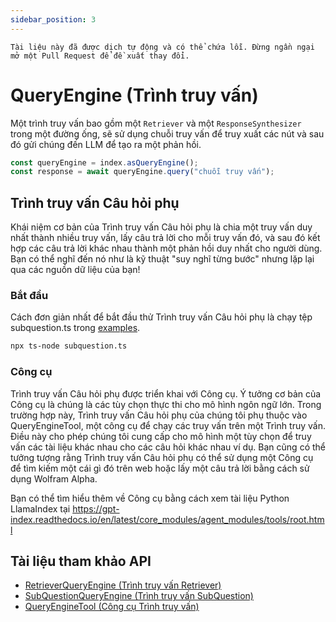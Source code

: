 ```yaml
---
sidebar_position: 3
---
```


`Tài liệu này đã được dịch tự động và có thể chứa lỗi. Đừng ngần ngại mở một Pull Request để đề xuất thay đổi.`

# QueryEngine (Trình truy vấn)

Một trình truy vấn bao gồm một `Retriever` và một `ResponseSynthesizer` trong một đường ống, sẽ sử dụng chuỗi truy vấn để truy xuất các nút và sau đó gửi chúng đến LLM để tạo ra một phản hồi.

```typescript
const queryEngine = index.asQueryEngine();
const response = await queryEngine.query("chuỗi truy vấn");
```

## Trình truy vấn Câu hỏi phụ

Khái niệm cơ bản của Trình truy vấn Câu hỏi phụ là chia một truy vấn duy nhất thành nhiều truy vấn, lấy câu trả lời cho mỗi truy vấn đó, và sau đó kết hợp các câu trả lời khác nhau thành một phản hồi duy nhất cho người dùng. Bạn có thể nghĩ đến nó như là kỹ thuật "suy nghĩ từng bước" nhưng lặp lại qua các nguồn dữ liệu của bạn!

### Bắt đầu

Cách đơn giản nhất để bắt đầu thử Trình truy vấn Câu hỏi phụ là chạy tệp subquestion.ts trong [examples](https://github.com/run-llama/LlamaIndexTS/blob/main/examples/subquestion.ts).

```bash
npx ts-node subquestion.ts
```

### Công cụ

Trình truy vấn Câu hỏi phụ được triển khai với Công cụ. Ý tưởng cơ bản của Công cụ là chúng là các tùy chọn thực thi cho mô hình ngôn ngữ lớn. Trong trường hợp này, Trình truy vấn Câu hỏi phụ của chúng tôi phụ thuộc vào QueryEngineTool, một công cụ để chạy các truy vấn trên một Trình truy vấn. Điều này cho phép chúng tôi cung cấp cho mô hình một tùy chọn để truy vấn các tài liệu khác nhau cho các câu hỏi khác nhau ví dụ. Bạn cũng có thể tưởng tượng rằng Trình truy vấn Câu hỏi phụ có thể sử dụng một Công cụ để tìm kiếm một cái gì đó trên web hoặc lấy một câu trả lời bằng cách sử dụng Wolfram Alpha.

Bạn có thể tìm hiểu thêm về Công cụ bằng cách xem tài liệu Python LlamaIndex tại https://gpt-index.readthedocs.io/en/latest/core_modules/agent_modules/tools/root.html

## Tài liệu tham khảo API

- [RetrieverQueryEngine (Trình truy vấn Retriever)](../../api/classes/RetrieverQueryEngine.md)
- [SubQuestionQueryEngine (Trình truy vấn SubQuestion)](../../api/classes/SubQuestionQueryEngine.md)
- [QueryEngineTool (Công cụ Trình truy vấn)](../../api/interfaces/QueryEngineTool.md)
